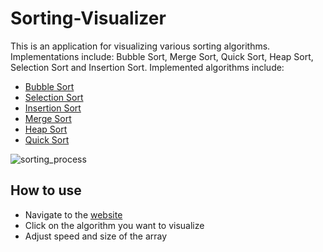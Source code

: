 # Sorting-Visualizer

This is an application for visualizing various sorting algorithms. Implementations include: Bubble Sort, Merge Sort, Quick Sort, Heap Sort, Selection Sort and Insertion Sort.
Implemented algorithms include:

- [Bubble Sort](https://en.wikipedia.org/wiki/Bubble_sort)
- [Selection Sort](https://en.wikipedia.org/wiki/Selection_sort)
- [Insertion Sort](https://en.wikipedia.org/wiki/Insertion_sort)
- [Merge Sort](https://en.wikipedia.org/wiki/Merge_sort)
- [Heap Sort](https://en.wikipedia.org/wiki/Heapsort)
- [Quick Sort](https://en.wikipedia.org/wiki/Quicksort)

![sorting_process](https://user-images.githubusercontent.com/55011564/125393471-a1f23680-e3c5-11eb-887e-0e908b0656b1.png)

## How to use

- Navigate to the [website](https://github.com/loyalbunny/SORTING-VISUALIZER)
- Click on the algorithm you want to visualize
- Adjust speed and size of the array

